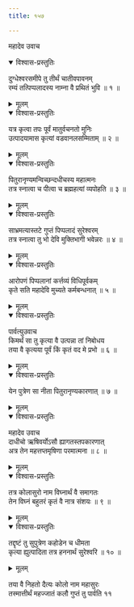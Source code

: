 ```yaml
---
title: १५७

---
```

महादेव उवाच  

<details open><summary>विश्वास-प्रस्तुतिः</summary>

दुग्धेश्वरसमीपे तु तीर्थं चातीवपावनम्  
रम्यं तत्पिप्पलादस्य नाम्ना वै प्रथितं भुवि ॥ १ ॥
</details>

<details><summary>मूलम्</summary>

दुग्धेश्वरसमीपे तु तीर्थं चातीवपावनम्  
रम्यं तत्पिप्पलादस्य नाम्ना वै प्रथितं भुवि ॥ १ ॥
</details>



<details open><summary>विश्वास-प्रस्तुतिः</summary>

यत्र कृत्वा तपः पूर्वं मातुर्वचनतो मुनिः  
उत्पादयामास कृत्यां वडवानलसम्मिताम् ॥ २ ॥
</details>

<details><summary>मूलम्</summary>

यत्र कृत्वा तपः पूर्वं मातुर्वचनतो मुनिः  
उत्पादयामास कृत्यां वडवानलसम्मिताम् ॥ २ ॥
</details>



<details open><summary>विश्वास-प्रस्तुतिः</summary>

पितुरानृण्यमन्विच्छन्दधीचस्य महात्मनः  
तत्र स्नात्वा च पीत्वा च ब्रह्महत्यां व्यपोहति ॥ ३ ॥
</details>

<details><summary>मूलम्</summary>

पितुरानृण्यमन्विच्छन्दधीचस्य महात्मनः  
तत्र स्नात्वा च पीत्वा च ब्रह्महत्यां व्यपोहति ॥ ३ ॥
</details>



<details open><summary>विश्वास-प्रस्तुतिः</summary>

साभ्रमत्यास्तटे गुप्तं पिप्पलादं सुरेश्वरम्  
तत्र स्नात्वा तु भो देवि मुक्तिभागी भवेन्नरः ॥ ४ ॥
</details>

<details><summary>मूलम्</summary>

साभ्रमत्यास्तटे गुप्तं पिप्पलादं सुरेश्वरम्  
तत्र स्नात्वा तु भो देवि मुक्तिभागी भवेन्नरः ॥ ४ ॥
</details>



<details open><summary>विश्वास-प्रस्तुतिः</summary>

आरोपणं पिप्पलानां कर्त्तव्यं विधिपूर्वकम्  
कृते सति महादेवि मुच्यते कर्मबन्धनात् ॥ ५ ॥
</details>

<details><summary>मूलम्</summary>

आरोपणं पिप्पलानां कर्त्तव्यं विधिपूर्वकम्  
कृते सति महादेवि मुच्यते कर्मबन्धनात् ॥ ५ ॥
</details>



<details open><summary>विश्वास-प्रस्तुतिः</summary>

पार्वत्युउवाच  
किमर्थं सा तु कृत्या वै उत्पन्ना तां निबोधय  
तया वै कृत्यया पूर्वं किं कृतं वद मे प्रभो ॥ ६ ॥
</details>

<details><summary>मूलम्</summary>

पार्वत्युउवाच  
किमर्थं सा तु कृत्या वै उत्पन्ना तां निबोधय  
तया वै कृत्यया पूर्वं किं कृतं वद मे प्रभो ॥ ६ ॥
</details>



<details open><summary>विश्वास-प्रस्तुतिः</summary>

येन पुत्रेण सा नीता पितुरानृण्यकारणात् ॥ ७ ॥
</details>

<details><summary>मूलम्</summary>

येन पुत्रेण सा नीता पितुरानृण्यकारणात् ॥ ७ ॥
</details>



<details open><summary>विश्वास-प्रस्तुतिः</summary>

महादेव उवाच  
दाधीचो ऋषिवर्योऽसौ ह्यागतस्तपकारणात्  
अत्र तेन महत्तप्तमृषिणा परमात्मना ॥ ८ ॥
</details>

<details><summary>मूलम्</summary>

महादेव उवाच  
दाधीचो ऋषिवर्योऽसौ ह्यागतस्तपकारणात्  
अत्र तेन महत्तप्तमृषिणा परमात्मना ॥ ८ ॥
</details>



<details open><summary>विश्वास-प्रस्तुतिः</summary>

तत्र कोलासुरो नाम विघ्नार्थं वै समागतः  
तेन विघ्नं बहुतरं कृतं वै नात्र संशयः ॥ ९ ॥
</details>

<details><summary>मूलम्</summary>

तत्र कोलासुरो नाम विघ्नार्थं वै समागतः  
तेन विघ्नं बहुतरं कृतं वै नात्र संशयः ॥ ९ ॥
</details>



<details open><summary>विश्वास-प्रस्तुतिः</summary>

तद्दृष्टं तु सुपुत्रेण कहोडेन च धीमता  
कृत्या ह्युत्पादिता तत्र हननार्थं सुरेश्वरि ॥ १० ॥
</details>

<details><summary>मूलम्</summary>

तद्दृष्टं तु सुपुत्रेण कहोडेन च धीमता  
कृत्या ह्युत्पादिता तत्र हननार्थं सुरेश्वरि ॥ १० ॥
</details>


तया वै निहतो दैत्यः कोलो नाम महासुरः  
तस्मात्तीर्थं महज्जातं कलौ गुप्तं तु पार्वति ११
